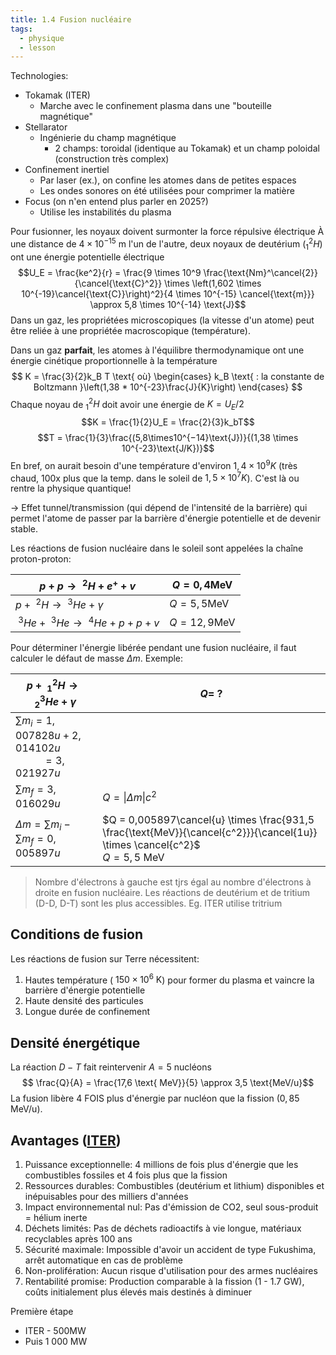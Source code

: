 ```yaml
---
title: 1.4 Fusion nucléaire
tags:
  - physique
  - lesson
---
```

Technologies:
- Tokamak (ITER)
	- Marche avec le confinement plasma dans une "bouteille magnétique"
- Stellarator
	- Ingénierie du champ magnétique
		- 2 champs: toroidal (identique au Tokamak) et un champ poloidal (construction très complex)
- Confinement inertiel
	- Par laser (ex.), on confine les atomes dans de petites espaces
	- Les ondes sonores on été utilisées pour comprimer la matière
- Focus (on n'en entend plus parler en 2025?)
	- Utilise les instabilités du plasma

Pour fusionner, les noyaux doivent surmonter la force répulsive électrique
À une distance de $4 \times 10^{-15} \text{ m}$ l'un de l'autre, deux noyaux de deutérium ($^2_1H$) ont une énergie potentielle électrique $$U_E = \frac{ke^2}{r} = \frac{9 \times 10^9 \frac{\text{Nm}^\cancel{2}}{\cancel{\text{C}^2}} \times \left(1,602 \times 10^{-19}\cancel{\text{C}}\right)^2}{4 \times 10^{-15} \cancel{\text{m}}} \approx 5,8 \times 10^{-14} \text{J}$$
Dans un gaz, les propriétées microscopiques (la vitesse d'un atome) peut être reliée à une propriétée macroscopique (température).

Dans un gaz **parfait**, les atomes à l'équilibre thermodynamique ont une énergie cinétique proportionnelle à la température
$$
K = \frac{3}{2}k_B T
\text{ où}
\begin{cases}
	k_B \text{ : la constante de Boltzmann }\left(1,38 * 10^{-23}\frac{J}{K}\right)
\end{cases}
$$
Chaque noyau de $^2_1H$ doit avoir une énergie de $K = U_E/2$
$$K = \frac{1}{2}U_E = \frac{2}{3}k_bT$$$$T = \frac{1}{3}\frac{(5,8\times10^{−14}\text{J})}{(1,38 \times 10^{-23}\text{J/K})}$$
En bref, on aurait besoin d'une température d'environ $1,4 \times 10^9 K$ (très chaud, 100x plus que la temp. dans le soleil de $1,5 \times 10^7 K$). C'est là ou rentre la physique quantique!

-> Effet tunnel/transmission (qui dépend de l'intensité de la barrière) qui permet l'atome de passer par la barrière d'énergie potentielle et de devenir stable.

Les réactions de fusion nucléaire dans le soleil sont appelées la chaîne proton-proton:

| $p + p \rightarrow \ ^2H + e^+ + v$              | $Q=0,4\text{MeV}$  |
| ------------------------------------------------ | ------------------ |
| $p + \ ^2H \rightarrow \ ^3He + \gamma$          | $Q=5,5\text{MeV}$  |
| $\ ^3He + \ ^3He \rightarrow \ ^4He + p + p + v$ | $Q=12,9\text{MeV}$ |

Pour déterminer l'énergie libérée pendant une fusion nucléaire, il faut calculer le défaut de masse $\Delta m$. Exemple:

| $p + \ ^2_1H \rightarrow \ ^3_2He +  \gamma$                             | $Q = \ ?$                                                                                                                              |
| ------------------------------------------------------------------------ | -------------------------------------------------------------------------------------------------------------------------------------- |
| $\sum m_i = 1,007828u + 2,014102u$<br>$\ \ \ \ \ \ \ \ \ \  = 3,021927u$ |                                                                                                                                        |
| $\sum m_f = 3,016029u$                                                   | $Q = \| \Delta m \| c^2$                                                                                                               |
| $\Delta m = \sum m_i - \sum m_f = 0,005897u$                             | $Q = 0,005897\cancel{u} \times \frac{931,5 \frac{\text{MeV}}{\cancel{c^2}}}{\cancel{1u}} \times \cancel{c^2}$<br>$Q = 5,5 \text{ MeV}$ |
> Nombre d'électrons à gauche est tjrs égal au nombre d'électrons à droite en fusion nucléaire.
> Les réactions de deutérium et de tritium (D-D, D-T) sont les plus accessibles. Eg. ITER utilise tritrium
## Conditions de fusion
Les réactions de fusion sur Terre nécessitent:
1. Hautes température ($~ 150 \times 10^6 \text{ K}$) pour former du plasma et vaincre la barrière d'énergie potentielle
2. Haute densité des particules
3. Longue durée de confinement
## Densité énergétique
La réaction $D - T$ fait reintervenir $A = 5$ nucléons
$$ \frac{Q}{A} = \frac{17,6 \text{ MeV}}{5} \approx 3,5 \text{MeV/u}$$
La fusion libère 4 FOIS plus d'énergie par nucléon que la fission ($0,85 \text{ MeV/u}$).
## Avantages ([ITER](https://www.iter.org/fr/fusion/avantages-fusion))
1. Puissance exceptionnelle: 4 millions de fois plus d'énergie que les combustibles fossiles et 4 fois plus que la fission
2. Ressources durables: Combustibles (deutérium et lithium) disponibles et inépuisables pour des milliers d'années
3. Impact environnemental nul: Pas d'émission de CO2, seul sous-produit = hélium inerte
4. Déchets limités: Pas de déchets radioactifs à vie longue, matériaux recyclables après 100 ans
5. Sécurité maximale: Impossible d'avoir un accident de type Fukushima, arrêt automatique en cas de problème
6. Non-prolifération: Aucun risque d'utilisation pour des armes nucléaires
7. Rentabilité promise: Production comparable à la fission (1 - 1.7 GW), coûts initialement plus élevés mais destinés à diminuer

Première étape
- ITER - 500MW
- Puis 1 000 MW